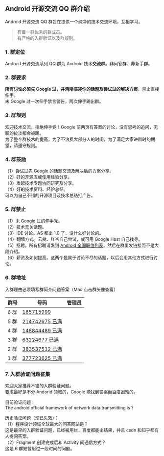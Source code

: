 Android 开源交流 QQ 群介绍
------------------

Android 开源交流 QQ 群旨在提供一个纯净的技术交流环境，互相学习。  
> 有着一群优秀的群成员。  
> 有严格的入群验证以及群规则。  

### 1. 群定位
Android 开源交流系列 QQ 群为 Android 技术**交流**群。非问答群、非新手群。  

### 2. 群要求
**所有讨论必须先 Google 过，并清晰描述你的话题及尝试过的解决方案**，禁止直接伸手。  
未 Google 过一次伸手禁言警告，两次伸手踢出群。  

### 3. 群规则
欢迎技术交流，拒绝伸手党！Google 前两页有答案的讨论，没有思考的追问，无聊的扯淡都会被踢。  
为了整个群技术的提高，为了不浪费大部分人的时间，为了满足大家进群时的期望，请遵守规则。  

### 4. 群鼓励
（1）尝试过先 Google 的话题交流及解决后的方案分享。  
（2）好的开源库或使用经验分享。  
（3）发起技术专题协同研究及分享。  
（4）好的技术资料、经验总结。  
可以为自己不错的开源项目及技术总结打广告。  

### 5. 群禁止
（1）未 Google 过的伸手党。  
（2）技术无关话题。  
（3）IDE 讨论。AS 都出 1.0 了，没什么好讨论的。  
（4）翻墙方式。云梯、红杏自己尝试，或可用 Google Host 自己找寻。  
（5）招聘。所有招聘请发到 [Android 全国职位列表](https://github.com/android-cn/android-jobs)，然后在群里发链接而不是大段介绍。  
（6）薪资及如何提高。这两个是属于讨论不尽的话题，以后会用其他方式进行讨论。 

### 6. 群地址
入群理由必须填写群简介问题答案（Mac 点击群头像查看）    

群号 | 号码 | 管理员
--- |--- |---
6 群 | [185715999](http://jq.qq.com/?_wv=1027&k=fJlrh1 "入群理由必须填写群简介问题答案") |
5 群 | [214742675 已满](http://jq.qq.com/?_wv=1027&k=c9rXYw "入群理由必须填写群简介问题答案") |
4 群 | [148844489 已满](http://shang.qq.com/wpa/qunwpa?idkey=5dc2f22b2f9fe3b6136f9cad29399713b118bfaa9a2330e410757362a37572bc "入群理由必须填写群简介问题答案") |
3 群 | [63224677 已满](http://shang.qq.com/wpa/qunwpa?idkey=fb2eaf0c4b4a8c838ad15e6bdd69d901f038a50f4a77360845b9e6d7ee0ba3ee "入群理由必须填写群简介问题答案") |
2 群 | [383537512 已满](http://shang.qq.com/wpa/qunwpa?idkey=69b7c4278fc3a33690d4847ed7f9a72b9e4feb51221265a7326cf5261ccd5862 "入群理由必须填写群简介问题答案") |
1 群 | [377723625 已满](http://shang.qq.com/wpa/qunwpa?idkey=12ba39b0c3f5d27620ab0cb63ff80507a8a30fd743a11fad028e7742a871e0dc "入群理由必须填写群简介问题答案") |

### 7. 入群验证问题征集
欢迎大家推荐不错的入群验证问题。  
要求最好是不分 Andorid 领域的，Google 能找到答案而百度困难的。  

目前验证问题：  
The android official framework of network data transmitting is ?  

历史验证问题（现已失效）：  
（1）程序设计领域全球最大的问答网站是？  
这是最早的入群验证问题，已经被用烂，百度都能出结果，并且 csdn 和知乎都有人提问答案。  
（2）Fragment 创建完成后和 Activity 间通信方式？  
这是 6 群短暂用过一段时间的问题。  
